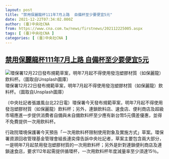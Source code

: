 ```yaml
---
layout: post
title: "禁用保麗龍杯111年7月上路  自備杯至少要便宜5元"
date: 2021-12-22T07:34:02.000Z
author: (臺)中央社CNA
from: https://www.cna.com.tw/news/firstnews/202112225005.aspx
tags: [ (臺)中央社CNA ]
categories: [ (臺)中央社CNA ]
---
```

<!--1640158442000-->
[禁用保麗龍杯111年7月上路  自備杯至少要便宜5元](https://www.cna.com.tw/news/firstnews/202112225005.aspx)
------

<div>
<div><div><div style="--aspect-ratio:2000/3020;"><picture><source media="(max-width: 414px)" data-srcset="https://imgcdn.cna.com.tw/www/WebPhotos/800/20211222/2000x3020_0465717090227.jpg"><source media="(min-width: 413px)" data-srcset="https://imgcdn.cna.com.tw/www/WebPhotos/1024/20211222/2000x3020_0465717090227.jpg"><img data-src="https://imgcdn.cna.com.tw/www/WebPhotos/800/20211222/2000x3020_0465717090227.jpg" alt="環保署12月22日發布規範草案，明年7月起不得使用發泡塑膠材質（如保麗龍）飲料杯。（圖取自Unsplash圖庫）" data-srcset="https://imgcdn.cna.com.tw/www/WebPhotos/800/20211222/2000x3020_0465717090227.jpg 414w, https://imgcdn.cna.com.tw/www/WebPhotos/1024/20211222/2000x3020_0465717090227.jpg 1024w"></picture></div><div>環保署12月22日發布規範草案，明年7月起不得使用發泡塑膠材質（如保麗龍）飲料杯。（圖取自Unsplash圖庫）</div></div></div><div></div><div><p>（中央社記者張雄風台北22日電）環保署今天發布規範草案，明年7月起不得使用發泡塑膠材質（如保麗龍）飲料杯；另外，連鎖飲料店、速食店、便利商店及超級市場應進一步提供消費者自備與未自備飲料杯至少應有新台幣5元價差優惠，並得不免費提供一次用飲料杯。</p><p>行政院環境保護署今天預告「一次用飲料杯限制使用對象及實施方式」草案。環保署資源回收管理基金管理會組長連奕偉告訴中央社記者，草案主要包含兩大部分，一是明年7月起禁用發泡塑膠材質的一次用飲料杯；另外是針對連鎖便利商店及連鎖速食店，要求112年起需提供循環杯，一次用飲料杯年度減量率至少須達15％。</p></div>
</div>
